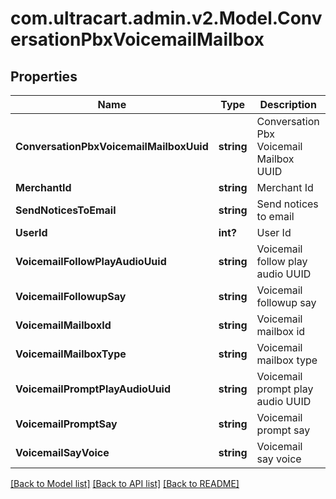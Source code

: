 # com.ultracart.admin.v2.Model.ConversationPbxVoicemailMailbox
## Properties

Name | Type | Description | Notes
------------ | ------------- | ------------- | -------------
**ConversationPbxVoicemailMailboxUuid** | **string** | Conversation Pbx Voicemail Mailbox UUID | [optional] 
**MerchantId** | **string** | Merchant Id | [optional] 
**SendNoticesToEmail** | **string** | Send notices to email | [optional] 
**UserId** | **int?** | User Id | [optional] 
**VoicemailFollowPlayAudioUuid** | **string** | Voicemail follow play audio UUID | [optional] 
**VoicemailFollowupSay** | **string** | Voicemail followup say | [optional] 
**VoicemailMailboxId** | **string** | Voicemail mailbox id | [optional] 
**VoicemailMailboxType** | **string** | Voicemail mailbox type | [optional] 
**VoicemailPromptPlayAudioUuid** | **string** | Voicemail prompt play audio UUID | [optional] 
**VoicemailPromptSay** | **string** | Voicemail prompt say | [optional] 
**VoicemailSayVoice** | **string** | Voicemail say voice | [optional] 


[[Back to Model list]](../README.md#documentation-for-models) [[Back to API list]](../README.md#documentation-for-api-endpoints) [[Back to README]](../README.md)

